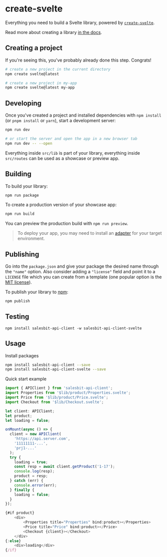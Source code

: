 # create-svelte

Everything you need to build a Svelte library, powered by [`create-svelte`](https://github.com/sveltejs/kit/tree/main/packages/create-svelte).

Read more about creating a library [in the docs](https://kit.svelte.dev/docs/packaging).

## Creating a project

If you're seeing this, you've probably already done this step. Congrats!

```bash
# create a new project in the current directory
npm create svelte@latest

# create a new project in my-app
npm create svelte@latest my-app
```

## Developing

Once you've created a project and installed dependencies with `npm install` (or `pnpm install` or `yarn`), start a development server:

```bash
npm run dev

# or start the server and open the app in a new browser tab
npm run dev -- --open
```

Everything inside `src/lib` is part of your library, everything inside `src/routes` can be used as a showcase or preview app.

## Building

To build your library:

```bash
npm run package
```

To create a production version of your showcase app:

```bash
npm run build
```

You can preview the production build with `npm run preview`.

> To deploy your app, you may need to install an [adapter](https://kit.svelte.dev/docs/adapters) for your target environment.

## Publishing

Go into the `package.json` and give your package the desired name through the `"name"` option. Also consider adding a `"license"` field and point it to a `LICENSE` file which you can create from a template (one popular option is the [MIT license](https://opensource.org/license/mit/)).

To publish your library to [npm](https://www.npmjs.com):

```bash
npm publish
```

## Testing

```
npm install salesbit-api-client -w salesbit-api-client-svelte
```

## Usage

Install packages

```bash
npm install salesbit-api-client --save
npm install salesbit-api-client-svelte --save
```

Quick start example

```javascript
import { APIClient } from 'salesbit-api-client';
import Properties from '$lib/product/Properties.svelte';
import Price from '$lib/product/Price.svelte';
import Checkout from '$lib/Checkout.svelte';

let client: APIClient;
let product;
let loading = false;

onMount(async () => {
  client = new APIClient(
    'https://api.server.com',
    '11111111-...',
    'prj1-...'
  );
  try {
    loading = true;
    const resp = await client.getProduct('1-17');
    console.log(resp);
    product = resp;
  } catch (err) {
    console.error(err);
  } finally {
    loading = false;
  }
});

{#if product}
	<div>
		<Properties title="Properties" bind:product></Properties>
		<Price title="Price" bind:product></Price>
		<Checkout {client}></Checkout>
	</div>
{:else}
	<div>loading</div>
{/if}
```
